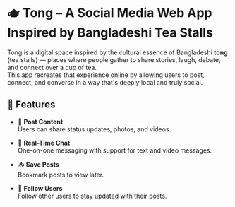 # 🫖 Tong – A Social Media Web App Inspired by Bangladeshi Tea Stalls

Tong is a digital space inspired by the cultural essence of Bangladeshi **tong** (tea stalls) — places where people gather to share stories, laugh, debate, and connect over a cup of tea.  
This app recreates that experience online by allowing users to post, connect, and converse in a way that's deeply local and truly social.

## 🚀 Features

- 📝 **Post Content**  
  Users can share status updates, photos, and videos.

- 💬 **Real-Time Chat**  
  One-on-one messaging with support for text and video messages.

- 📥 **Save Posts**  
  Bookmark posts to view later.

- 👥 **Follow Users**  
  Follow other users to stay updated with their posts.
